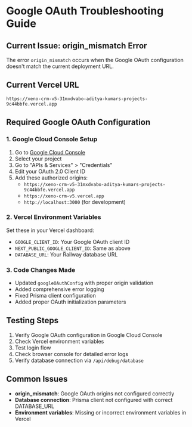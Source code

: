 # Google OAuth Troubleshooting Guide

## Current Issue: origin_mismatch Error

The error `origin_mismatch` occurs when the Google OAuth configuration doesn't match the current deployment URL.

## Current Vercel URL
```
https://xeno-crm-v5-31mxdvabo-aditya-kumars-projects-9c44bbfe.vercel.app
```

## Required Google OAuth Configuration

### 1. Google Cloud Console Setup
1. Go to [Google Cloud Console](https://console.cloud.google.com/)
2. Select your project
3. Go to "APIs & Services" > "Credentials"
4. Edit your OAuth 2.0 Client ID
5. Add these authorized origins:
   - `https://xeno-crm-v5-31mxdvabo-aditya-kumars-projects-9c44bbfe.vercel.app`
   - `https://xeno-crm-v5.vercel.app`
   - `http://localhost:3000` (for development)

### 2. Vercel Environment Variables
Set these in your Vercel dashboard:
- `GOOGLE_CLIENT_ID`: Your Google OAuth client ID
- `NEXT_PUBLIC_GOOGLE_CLIENT_ID`: Same as above
- `DATABASE_URL`: Your Railway database URL

### 3. Code Changes Made
- Updated `googleOAuthConfig` with proper origin validation
- Added comprehensive error logging
- Fixed Prisma client configuration
- Added proper OAuth initialization parameters

## Testing Steps
1. Verify Google OAuth configuration in Google Cloud Console
2. Check Vercel environment variables
3. Test login flow
4. Check browser console for detailed error logs
5. Verify database connection via `/api/debug/database`

## Common Issues
- **origin_mismatch**: Google OAuth origins not configured correctly
- **Database connection**: Prisma client not configured with correct DATABASE_URL
- **Environment variables**: Missing or incorrect environment variables in Vercel
